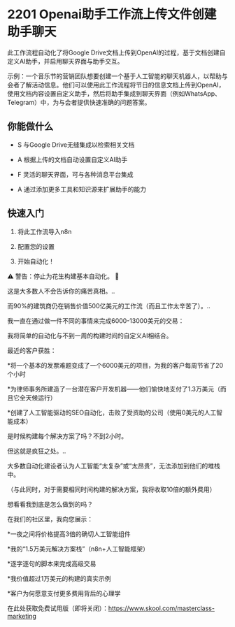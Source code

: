 # 2201 Openai助手工作流上传文件创建助手聊天

此工作流程自动化了将Google Drive文档上传到OpenAI的过程，基于文档创建自定义AI助手，并启用聊天界面与助手交互。

示例：一个音乐节的营销团队想要创建一个基于人工智能的聊天机器人，以帮助与会者了解活动信息。他们可以使用此工作流程将节日的信息文档上传到OpenAI，使用文档内容设置自定义助手，然后将助手集成到聊天界面（例如WhatsApp、Telegram）中，为与会者提供快速准确的问题答案。

## 你能做什么

- S 与Google Drive无缝集成以检索相关文档

- A 根据上传的文档自动设置自定义AI助手

- F 灵活的聊天界面，可与各种消息平台集成

- A 通过添加更多工具和知识源来扩展助手的能力

## 快速入门

1.  将此工作流导入n8n

2.  配置您的设置

3.  开始自动化！

⚠️ 警告：停止为花生构建基本自动化。 🚫

这是大多数人不会告诉你的痛苦真相。..

而90%的建筑商仍在销售价值500亿美元的工作流（而且工作太辛苦了）。..

我一直在通过做一件不同的事情来完成6000-13000美元的交易：

我将简单的自动化与不到一周的构建时间的自定义AI相结合。

最近的客户获胜：

*将一个基本的发票难题变成了一个6000美元的项目，为我的客户每周节省了20个小时

*为律师事务所建造了一台潜在客户开发机器——他们愉快地支付了1.3万美元（而且它全天候运行）

*创建了人工智能驱动的SEO自动化，击败了受资助的公司（使用0美元的人工智能成本）

是时候构建每个解决方案了吗？不到2小时。

但这就是疯狂之处。..

大多数自动化建设者认为人工智能“太复杂”或“太昂贵”，无法添加到他们的堆栈中。

（与此同时，对于需要相同时间构建的解决方案，我将收取10倍的额外费用）

想看看我到底是怎么做到的吗？

在我们的社区里，我向您展示：

*一夜之间将价格提高3倍的确切人工智能组件

*我的“1.5万美元解决方案栈”（n8n+人工智能框架）

*逐字逐句的脚本来完成高级交易

*我价值超过1万美元的构建的真实示例

*客户为何愿意支付更多费用背后的心理学

在此处获取免费试用版（即将关闭）：https://www.skool.com/masterclass-marketing

